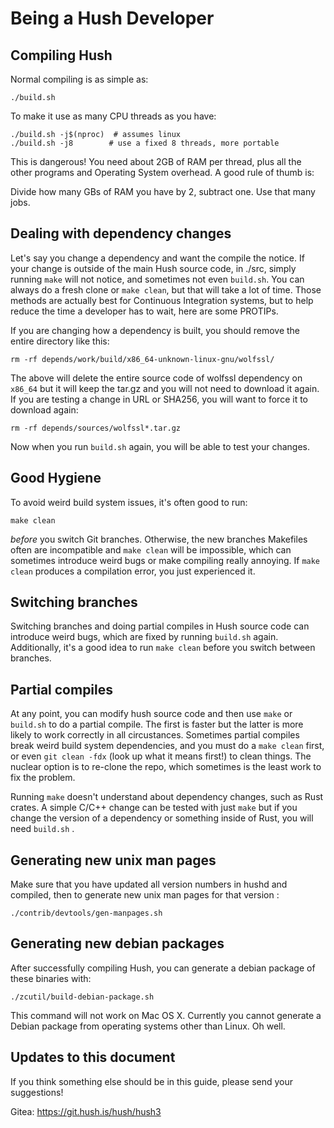 # Being a Hush Developer

## Compiling Hush

Normal compiling is as simple as:

	./build.sh

To make it use as many CPU threads as you have:

	./build.sh -j$(nproc)  # assumes linux
	./build.sh -j8 		  # use a fixed 8 threads, more portable

This is dangerous! You need about 2GB of RAM per thread, plus all the
other programs and Operating System overhead. A good rule of thumb is:

Divide how many GBs of RAM you have by 2, subtract one. Use that many jobs.


## Dealing with dependency changes

Let's say you change a dependency and want the compile the notice. If your
change is outside of the main Hush source code, in ./src, simply running
`make` will not notice, and sometimes not even `build.sh`. You can always
do a fresh clone or `make clean`, but that will take a lot of time. Those
methods are actually best for Continuous Integration systems, but to help
reduce the time a developer has to wait, here are some PROTIPs.


If you are changing how a dependency is built, you should remove the entire directory like this:

    rm -rf depends/work/build/x86_64-unknown-linux-gnu/wolfssl/

The above will delete the entire source code of wolfssl dependency on `x86_64`
but it will keep the tar.gz and you will not need to download it again. If
you are testing a change in URL or SHA256, you will want to force it to download
again:

    rm -rf depends/sources/wolfssl*.tar.gz

Now when you run `build.sh` again, you will be able to test your changes.


## Good Hygiene

To avoid weird build system issues, it's often good to run:

	make clean

*before* you switch Git branches. Otherwise, the new branches Makefiles
often are incompatible and `make clean` will be impossible, which can
sometimes introduce weird bugs or make compiling really annoying.
If `make clean` produces a compilation error, you just experienced it.

## Switching branches

Switching branches and doing partial compiles in Hush source code
can introduce weird bugs, which are fixed by running `build.sh` again.
Additionally, it's a good idea to run `make clean` before you switch
between branches.

## Partial compiles

At any point, you can modify hush source code and then use `make` or `build.sh`
to do a partial compile. The first is faster but the latter is more likely to
work correctly in all circustances. Sometimes partial compiles break weird
build system dependencies, and you must do a `make clean` first, or even
`git clean -fdx` (look up what it means first!) to clean things. The nuclear
option is to re-clone the repo, which sometimes is the least work to fix
the problem.

Running `make` doesn't understand about dependency changes, such as Rust crates.
A simple C/C++ change can be tested with just `make` but if you change the version
of a dependency or something inside of Rust, you will need `build.sh` .

## Generating new unix man pages

Make sure that you have updated all version numbers in hushd and compiled, then
to generate new unix man pages for that version :

	./contrib/devtools/gen-manpages.sh

## Generating new debian packages

After successfully compiling Hush, you can generate a debian package of these binaries with:

	./zcutil/build-debian-package.sh

This command will not work on Mac OS X. Currently you cannot generate a Debian package
from operating systems other than Linux. Oh well.

## Updates to this document

If you think something else should be in this guide, please send your suggestions!

Gitea: https://git.hush.is/hush/hush3
